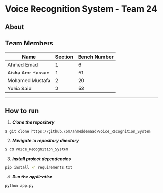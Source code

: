 # Voice Recognition System - Team 24
## About

## Team Members
Name| Section | Bench Number |
--- | --- | --- |
Ahmed Emad  | 1 | 6
Aisha Amr Hassan  | 1 | 51
Mohamed Mustafa | 2 | 20
Yehia Said | 2 | 53
___

## How to run
1. **_Clone the repository_**

```sh
$ git clone https://github.com/ahmeddemaad/Voice_Recognition_System
```
2. **_Navigate to repository directory_**
```sh
$ cd Voice_Recognition_System
```
3. **_install project dependencies_**
```sh
pip install -r requirements.txt
```
4. **_Run the application_**
```sh
python app.py
```

